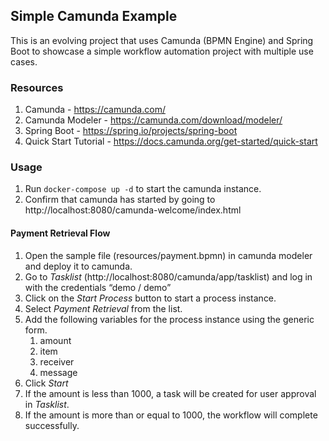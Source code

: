 ## Simple Camunda Example

This is an evolving project that uses Camunda (BPMN Engine) and Spring Boot to showcase 
a simple workflow automation project with multiple use cases.

### Resources
1. Camunda - https://camunda.com/
1. Camunda Modeler - https://camunda.com/download/modeler/
1. Spring Boot - https://spring.io/projects/spring-boot
1. Quick Start Tutorial - https://docs.camunda.org/get-started/quick-start

### Usage
1. Run `docker-compose up -d` to start the camunda instance.
1. Confirm that camunda has started by going to http://localhost:8080/camunda-welcome/index.html

#### Payment Retrieval Flow
1. Open the sample file (resources/payment.bpmn) in camunda modeler and deploy it to camunda.
1. Go to *Tasklist* (http://localhost:8080/camunda/app/tasklist) and log in with the credentials “demo / demo”
1. Click on the *Start Process* button to start a process instance. 
1. Select *Payment Retrieval* from the list. 
1. Add the following variables for the process instance using the generic form.
    1. amount
    1. item
    1. receiver
    1. message
1. Click *Start*
1. If the amount is less than 1000, a task will be created for user approval in *Tasklist*.
1. If the amount is more than or equal to 1000, the workflow will complete successfully.